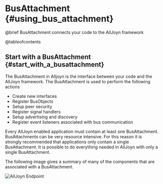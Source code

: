 BusAttachment {#using_bus_attachment}
=========================

@brief BusAttachment connects your code to the AllJoyn framework

@tableofcontents

<!------------------------------------------------------------------------------
Copyright AllSeen Alliance.

THIS DOCUMENT AND ALL INFORMATION CONTAINED HEREIN ARE PROVIDED ON AN AS-IS
BASIS WITHOUT WARRANTY OF ANY KIND.
------------------------------------------------------------------------------->

Start with a BusAttachment {#start_with_a_busattachment}
-------------------------
The BusAttachment in Alljoyn is the interface between your code and the AllJoyn
framework.  The BusAttachment is used to perform the following actions

 - Create new interfaces
 - Register BusObjects
 - Setup peer security
 - Register signal handlers
 - Setup advertising and discovery
 - Register event listeners associated with bus communication

Every AllJoyn enabled application must contain at least one BusAttachment.
BusAttachments can be very resource intensive.  For this reason it is strongly
recommended that applications only contain a single BusAttachment. It is possible
to do everything needed in AllJoyn with only a single BusAttachment.

The following image gives a summary of many of the components that are associated
with a BusAttachment.

![AllJoyn Endpoint](AllJoynEndpoint.png)
